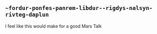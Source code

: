 ## `~fordur-ponfes-panrem-libdur--rigdys-nalsyn-rivteg-daplun`
I feel like this would make for a good Mars Talk